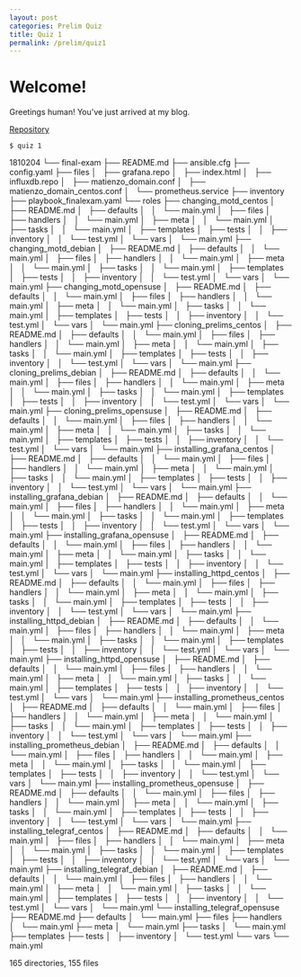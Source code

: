 ```yaml
---
layout: post
categories: Prelim Quiz
title: Quiz 1
permalink: /prelim/quiz1
---
```

# Welcome!

Greetings human! You've just arrived at my blog. 

<p> <a href="https://github.com/jesmatienzo-tip/sysad2-12021/"> Repository </a> </p>

```
$ quiz 1
```



1810204
└── final-exam
    ├── README.md
    ├── ansible.cfg
    ├── config.yaml
    ├── files
    │   ├── grafana.repo
    │   ├── index.html
    │   ├── influxdb.repo
    │   ├── matienzo_domain.conf
    │   ├── matienzo_domain_centos.conf
    │   └── prometheus.service
    ├── inventory
    ├── playbook_finalexam.yaml
    └── roles
        ├── changing_motd_centos
        │   ├── README.md
        │   ├── defaults
        │   │   └── main.yml
        │   ├── files
        │   ├── handlers
        │   │   └── main.yml
        │   ├── meta
        │   │   └── main.yml
        │   ├── tasks
        │   │   └── main.yml
        │   ├── templates
        │   ├── tests
        │   │   ├── inventory
        │   │   └── test.yml
        │   └── vars
        │       └── main.yml
        ├── changing_motd_debian
        │   ├── README.md
        │   ├── defaults
        │   │   └── main.yml
        │   ├── files
        │   ├── handlers
        │   │   └── main.yml
        │   ├── meta
        │   │   └── main.yml
        │   ├── tasks
        │   │   └── main.yml
        │   ├── templates
        │   ├── tests
        │   │   ├── inventory
        │   │   └── test.yml
        │   └── vars
        │       └── main.yml
        ├── changing_motd_opensuse
        │   ├── README.md
        │   ├── defaults
        │   │   └── main.yml
        │   ├── files
        │   ├── handlers
        │   │   └── main.yml
        │   ├── meta
        │   │   └── main.yml
        │   ├── tasks
        │   │   └── main.yml
        │   ├── templates
        │   ├── tests
        │   │   ├── inventory
        │   │   └── test.yml
        │   └── vars
        │       └── main.yml
        ├── cloning_prelims_centos
        │   ├── README.md
        │   ├── defaults
        │   │   └── main.yml
        │   ├── files
        │   ├── handlers
        │   │   └── main.yml
        │   ├── meta
        │   │   └── main.yml
        │   ├── tasks
        │   │   └── main.yml
        │   ├── templates
        │   ├── tests
        │   │   ├── inventory
        │   │   └── test.yml
        │   └── vars
        │       └── main.yml
        ├── cloning_prelims_debian
        │   ├── README.md
        │   ├── defaults
        │   │   └── main.yml
        │   ├── files
        │   ├── handlers
        │   │   └── main.yml
        │   ├── meta
        │   │   └── main.yml
        │   ├── tasks
        │   │   └── main.yml
        │   ├── templates
        │   ├── tests
        │   │   ├── inventory
        │   │   └── test.yml
        │   └── vars
        │       └── main.yml
        ├── cloning_prelims_opensuse
        │   ├── README.md
        │   ├── defaults
        │   │   └── main.yml
        │   ├── files
        │   ├── handlers
        │   │   └── main.yml
        │   ├── meta
        │   │   └── main.yml
        │   ├── tasks
        │   │   └── main.yml
        │   ├── templates
        │   ├── tests
        │   │   ├── inventory
        │   │   └── test.yml
        │   └── vars
        │       └── main.yml
        ├── installing_grafana_centos
        │   ├── README.md
        │   ├── defaults
        │   │   └── main.yml
        │   ├── files
        │   ├── handlers
        │   │   └── main.yml
        │   ├── meta
        │   │   └── main.yml
        │   ├── tasks
        │   │   └── main.yml
        │   ├── templates
        │   ├── tests
        │   │   ├── inventory
        │   │   └── test.yml
        │   └── vars
        │       └── main.yml
        ├── installing_grafana_debian
        │   ├── README.md
        │   ├── defaults
        │   │   └── main.yml
        │   ├── files
        │   ├── handlers
        │   │   └── main.yml
        │   ├── meta
        │   │   └── main.yml
        │   ├── tasks
        │   │   └── main.yml
        │   ├── templates
        │   ├── tests
        │   │   ├── inventory
        │   │   └── test.yml
        │   └── vars
        │       └── main.yml
        ├── installing_grafana_opensuse
        │   ├── README.md
        │   ├── defaults
        │   │   └── main.yml
        │   ├── files
        │   ├── handlers
        │   │   └── main.yml
        │   ├── meta
        │   │   └── main.yml
        │   ├── tasks
        │   │   └── main.yml
        │   ├── templates
        │   ├── tests
        │   │   ├── inventory
        │   │   └── test.yml
        │   └── vars
        │       └── main.yml
        ├── installing_httpd_centos
        │   ├── README.md
        │   ├── defaults
        │   │   └── main.yml
        │   ├── files
        │   ├── handlers
        │   │   └── main.yml
        │   ├── meta
        │   │   └── main.yml
        │   ├── tasks
        │   │   └── main.yml
        │   ├── templates
        │   ├── tests
        │   │   ├── inventory
        │   │   └── test.yml
        │   └── vars
        │       └── main.yml
        ├── installing_httpd_debian
        │   ├── README.md
        │   ├── defaults
        │   │   └── main.yml
        │   ├── files
        │   ├── handlers
        │   │   └── main.yml
        │   ├── meta
        │   │   └── main.yml
        │   ├── tasks
        │   │   └── main.yml
        │   ├── templates
        │   ├── tests
        │   │   ├── inventory
        │   │   └── test.yml
        │   └── vars
        │       └── main.yml
        ├── installing_httpd_opensuse
        │   ├── README.md
        │   ├── defaults
        │   │   └── main.yml
        │   ├── files
        │   ├── handlers
        │   │   └── main.yml
        │   ├── meta
        │   │   └── main.yml
        │   ├── tasks
        │   │   └── main.yml
        │   ├── templates
        │   ├── tests
        │   │   ├── inventory
        │   │   └── test.yml
        │   └── vars
        │       └── main.yml
        ├── installing_prometheus_centos
        │   ├── README.md
        │   ├── defaults
        │   │   └── main.yml
        │   ├── files
        │   ├── handlers
        │   │   └── main.yml
        │   ├── meta
        │   │   └── main.yml
        │   ├── tasks
        │   │   └── main.yml
        │   ├── templates
        │   ├── tests
        │   │   ├── inventory
        │   │   └── test.yml
        │   └── vars
        │       └── main.yml
        ├── installing_prometheus_debian
        │   ├── README.md
        │   ├── defaults
        │   │   └── main.yml
        │   ├── files
        │   ├── handlers
        │   │   └── main.yml
        │   ├── meta
        │   │   └── main.yml
        │   ├── tasks
        │   │   └── main.yml
        │   ├── templates
        │   ├── tests
        │   │   ├── inventory
        │   │   └── test.yml
        │   └── vars
        │       └── main.yml
        ├── installing_prometheus_opensuse
        │   ├── README.md
        │   ├── defaults
        │   │   └── main.yml
        │   ├── files
        │   ├── handlers
        │   │   └── main.yml
        │   ├── meta
        │   │   └── main.yml
        │   ├── tasks
        │   │   └── main.yml
        │   ├── templates
        │   ├── tests
        │   │   ├── inventory
        │   │   └── test.yml
        │   └── vars
        │       └── main.yml
        ├── installing_telegraf_centos
        │   ├── README.md
        │   ├── defaults
        │   │   └── main.yml
        │   ├── files
        │   ├── handlers
        │   │   └── main.yml
        │   ├── meta
        │   │   └── main.yml
        │   ├── tasks
        │   │   └── main.yml
        │   ├── templates
        │   ├── tests
        │   │   ├── inventory
        │   │   └── test.yml
        │   └── vars
        │       └── main.yml
        ├── installing_telegraf_debian
        │   ├── README.md
        │   ├── defaults
        │   │   └── main.yml
        │   ├── files
        │   ├── handlers
        │   │   └── main.yml
        │   ├── meta
        │   │   └── main.yml
        │   ├── tasks
        │   │   └── main.yml
        │   ├── templates
        │   ├── tests
        │   │   ├── inventory
        │   │   └── test.yml
        │   └── vars
        │       └── main.yml
        └── installing_telegraf_opensuse
            ├── README.md
            ├── defaults
            │   └── main.yml
            ├── files
            ├── handlers
            │   └── main.yml
            ├── meta
            │   └── main.yml
            ├── tasks
            │   └── main.yml
            ├── templates
            ├── tests
            │   ├── inventory
            │   └── test.yml
            └── vars
                └── main.yml

165 directories, 155 files
